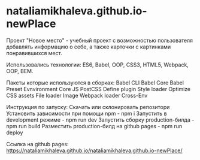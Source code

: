 # nataliamikhaleva.github.io-newPlace
Проект "Новое место" - учебный проект с возможностью пользователя добавлять информацию о себе, а также карточки с картинками понравившихся мест.

Использовались технологии: ES6, Babel, OOP, CSS3, HTML5, Webpack, OOP, BEM.

Пакеты которые используются в сборках:
Babel CLI
Babel Core
Babel Preset Evnvironment
Сore JS
PostCSS
Define plugin
Style loader
Optimize CSS assets
File loader
Image Webpack loader
Cross-Env

Инструкция по запуску:
Скачать или склонировать репозитори
Установить зависимости при помощи npm - npm i
Запустить в development режиме - npm run dev
Запустить сборку production-билда - npm run build
Разместить production-билд на github pages - npm run deploy

Ссылка на github pages:
https://nataliamikhaleva.github.io/nataliamikhaleva.github.io-newPlace/
